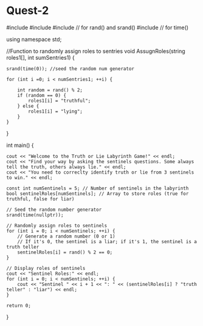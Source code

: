 # Quest-2
#include <iostream>
#include <string>
#include <cstdlib> // for rand() and srand()
#include <ctime>   // for time()

using namespace std;

//Function to randomly assign roles to sentries
void AssugnRoles(string roles1[], int sumSentries1) {

    srand(time(0)); //seed the random num generator
    
    for (int i =0; i < numSentries1; ++i) {
    
        int random = rand() % 2;
        if (random == 0) {
            roles1[i] = "truthful";
        } else {
            roles1[i] = "lying";
        }
    }
}

int main() {

    cout << "Welcome to the Truth or Lie Labyrinth Game!" << endl;
    cout << "Find your way by asking the sentinels questions. Some always tell the truth, others always lie." << endl;
    cout << "You need to correclty identify truth or lie from 3 sentinels to win." << endl;
    
    const int numSentinels = 5; // Number of sentinels in the labyrinth
    bool sentinelRoles[numSentinels]; // Array to store roles (true for truthful, false for liar)

    // Seed the random number generator
    srand(time(nullptr));

    // Randomly assign roles to sentinels
    for (int i = 0; i < numSentinels; ++i) {
        // Generate a random number (0 or 1)
        // If it's 0, the sentinel is a liar; if it's 1, the sentinel is a truth teller
        sentinelRoles[i] = rand() % 2 == 0; 
    }

    // Display roles of sentinels
    cout << "Sentinel Roles:" << endl;
    for (int i = 0; i < numSentinels; ++i) {
        cout << "Sentinel " << i + 1 << ": " << (sentinelRoles[i] ? "truth teller" : "liar") << endl;
    }

    return 0;
}

